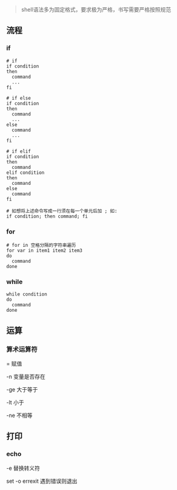 >shell语法多为固定格式，要求极为严格，书写需要严格按照规范

## 流程
### if
```shell
# if
if condition
then
  command
  ...
fi

# if else
if condition
then
  command
  ...
else
  command
  ...
fi

# if elif
if condition
then
  command
elif condition
then
  command
else
  command
fi

# 如想将上述命令写成一行须在每一个单元后加 ; 如:
if condition; then command; fi
```
### for
```shell
# for in 空格分隔的字符串遍历
for var in item1 item2 item3
do
  command
done
```
### while
```shell
while condition
do
  command
done
```

## 运算

### 算术运算符

= 赋值

-n 变量是否存在

-ge 大于等于

-lt 小于

-ne 不相等

## 打印

### echo

-e 替换转义符

set -o errexit 遇到错误则退出
